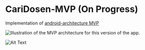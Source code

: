 # CariDosen-MVP (On Progress)

Implementation of [android-architecture MVP](https://github.com/googlesamples/android-architecture/tree/todo-mvp)



<img src="https://github.com/googlesamples/android-architecture/wiki/images/mvp.png" alt="Illustration of the MVP architecture for this version of the app."/>

![Alt Text](https://i.imgur.com/hpC0t6U.gif)

